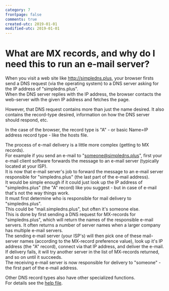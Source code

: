 ```yaml
---
category: 7
frontpage: false
comments: true
created-utc: 2019-01-01
modified-utc: 2019-01-01
---
```

# What are MX records, and why do I need this to run an e-mail server?

When you visit a web site like http://simpledns.plus, your browser firsts send a DNS request (via the operating system) to a DNS server asking for the IP address of "simpledns.plus".  
When the DNS server replies with the IP address, the browser contacts the web-server with the given IP address and fetches the page.

However, that DNS request contains more than just the name desired. It also contains the record-type desired, information on how the DNS server should respond, etc.

In the case of the browser, the record type is "A" - or basic Name=IP address record type - like the hosts file.

The process of e-mail delivery is a little more complex (getting to MX records).  
For example if you send an e-mail to "someone@simpledns.plus", first your e-mail client software forwards the message to an e-mail server (typically located at your ISP).  
It is now that e-mail server's job to forward the message to an e-mail server responsible for "simpledns.plus" (the last part of the e-mail address).  
It would be simple enough if it could just look up the IP address of "simpledns.plus" (the "A" record) like you suggest - but in case of e-mail that's not the way things work.  
It must first determine who is responsible for mail delivery to "simpledns.plus".  
This could be "mail.simpledns.plus", but often it's someone else.  
This is done by first sending a DNS request for MX-records for "simpledns.plus", which will return the names of the responsible e-mail servers. It often returns a number of server names when a larger company has multiple e-mail servers.  
The sending e-mail server (your ISP's) will then pick one of these mail-server names (according to the MX-record preference value), look up it's IP address (the "A" record), connect via that IP address, and deliver the e-mail.  
If delivery fails, it will try another server in the list of MX-records returned, and so on until it succeeds.  
The receiving e-mail server is now responsible for delivery to "someone" - the first part of the e-mail address.

Other DNS record types also have other specialized functions.  
For details see the [help file](https://simpledns.plus/helplink?p=rectypes).